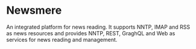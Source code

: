 # Newsmere

An integrated platform for news reading. It supports NNTP, IMAP and RSS as news resources and provides NNTP, REST, GraghQL and Web as services for news reading and management.
